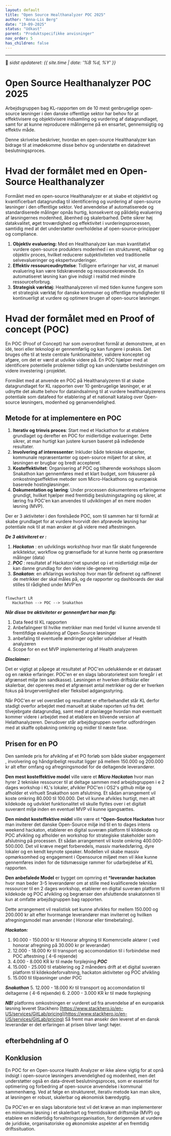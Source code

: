 ```yaml
---
layout: default
title: "Open Source Healthanalyzer POC 2025"
author: "Anna-Lis Berg"
date: "19-09-2025"
status: "Udkast" 
parent: "Produktspecifikke anvisninger"
nav_order: 5
has_children: false
---
```

---

📆 _sidst opdateret: {{ site.time | date: '%B %d, %Y' }}_

# Open Source Healthanalyzer POC 2025

Arbejdsgruppen bag KL-rapporten om de 10 mest genbrugelige open-source løsninger i den danske offentlige sektor har behov for at effektivisere og objektivisere indsamling og vurdering af datagrundlaget, samt for at kunne reproducere målingerne på en ensartet, gennemsigtig og effektiv måde.

Denne skrivelse beskriver, hvordan en open-source Healthanalyzer kan bidrage til at imødekomme disse behov og understøtte en datadrevet beslutningsproces.

# Hvad der formålet med en Open-Source Healthanalyzer

Formålet med en open-source Healthanalyzer er at skabe et objektivt og kvantificerbart datagrundlag til identificering og vurdering af open-source løsninger i den offentlige sektor. 
Ved anvendelse af automatiserede og standardiserede målinger opnås hurtig, konsekvent og pålidelig evaluering af løsningernes modenhed, åbenhed og skalerbarhed. 
Dette sikrer høj datakvalitet, øget troværdighed og effektivitet i vurderingsprocessen, samtidig med at det understøtter overholdelse af open-source-principper og compliance.

1. **Objektiv evaluering:** Med en Healthanalyzer kan man kvantitativt vurdere open-source produkters modenhed i en struktureret, målbar og objektiv proces, hvilket reducerer subjektiviteten ved traditionelle selvevalueringer og ekspertvurderinger.
2. **Effektiv ressourceudnyttelse**: Tidligere erfaringer har vist, at manuel evaluering kan være tidskrævende og ressourcekrævende. En automatiseret løsning kan give indsigt i realtid med mindre ressourceforbrug.
3. **Strategisk værktøj:** Healthanalyzeren vil med tiden kunne fungere som et strategisk værktøj for danske kommuner og offentlige myndigheder til kontinuerligt at vurdere og optimere brugen af open-source løsninger.

# Hvad der formålet med en  Proof of concept (POC)
En POC (Proof of Concept) har som overordnet formål at demonstrere, at en idé, teori eller teknologi er gennemførlig og kan fungere i praksis. Det bruges ofte til at teste centrale funktionaliteter, validere konceptet og afgøre, om det er værd at udvikle videre på. En POC hjælper med at identificere potentielle problemer tidligt og kan understøtte beslutningen om videre investering i projektet.

Formålet med at anvende en POC på Healthanalyzeren til at skabe datagrundlaget for KL rapporten over 10 genbrugelige løsninger, er at udnytte det akutte behov for dataindsalming til at vurdere healthanalyzerens potentiale som datafeed for etablering af et nationalt katalog over Open-source løsningers, modenhed og genanvendelighed.


## Metode for at implementere en POC
1. **Iterativ og trinvis proces**: Start med et Hackathon for at etablere grundlaget og derefter en POC for midlertidige evalueringer. Dette sikrer, at man hurtigt kan justere kursen baseret på indledende resultater.
2. **Involvering af interessenter**: Inkluder både tekniske eksperter, kommunale repræsentanter og open-source miljøet for at sikre, at løsningen er brugbar og bredt accepteret.
3. **Kosteffektivitet**: Organisering af POC og tilhørende workshops såsom Snakathon kan gennemføres med et klart budget, som fokuserer på omkostningseffektive metoder som Micro-Hackathons og europæisk baserede hostingløsninger.
4. **Dokumentation og læring**: Under processen dokumenteres erfaringerne grundigt, hvilket hjælper med fremtidig beslutningstagning og sikrer, at læring fra POC'en kan anvendes til udviklingen af en mere moden løsning (MVP).

Der er 3 aktiviteter i den forelsåede POC, som til sammen har til formål at skabe grundlaget for at vurdere hvorvidt den afprøvede løsning har potentiale nok til at man ønsker at gå videre med aftestningen. 

***De 3 aktiviteret er :***
1. ***Hackaton*** : en udviklings workshhop hvor man får skabt fungerende arkiktektur, workflow og grænseflade for at kunne hente og præsentere målinger (data)
2. ***POC*** : resultatet af Hackaton'net spundet op i et midlertidigt miljø der kan danne grundlag for den videre ide-generering
3. ***Snakaton***: en afklarings workshop hvor man får defineret og raffineret de metrikker der skal måles på, og de rapporter og dashboards der skal stilles til rådighed under MVP'en
```mermaid

flowchart LR
   Hackathon --> POC --> Snakathon 

```

***Når disse tre aktiviteter er gennemført har man flg:***
1. Data feed til KL rapporten
2. Anbefalingeer til hvilke metrikker man med fordel vil kunne anvende til fremtifdige evalutering af Open-Source løsninger
4. anbefaling til eventuelle ændringer og/eller udvidelser af Health analyzeren
7. Scope for en evt MVP implementering af Health analyzeren

***Disclaimer:*** 

Det er vigtigt at påpege at resultatet af POC'en udelukkende er et datasæt og en række erfaringer.
POC'en er en slags laboratorietest som foregår i et afgrænset miljø (en sandkasse). 
Løsningen er hverken driftsklar eller skalerbar, der opereres med et afgrænset antal metrikker og der er hverken fokus på brugervenlighed eller fleksibel adgangsstyring.

Når POC'en er vel overstået og resultatet er efterbehandlet står KL derfor stadigt overfor arbejdet med manuelt at skabe raporten ud fra det tilvejebrgate datagrundlag, samt med at planlægge hvordan man eventuelt kommer videre i arbejdet med at etablere en blivende version af Helathanalyzeren.
Derudover står arbejdsgruppen overfor udfordringen med at skaffe opbakning omkring og midler til næste fase.


## Prisen for en PO
Den samlede pris for afvikling af et PO forløb som både skaber engagement , involvering og håndgribeligt resultat  ligger på mellem 150.000 og 200.000 kr alt efter omfang og afregningsmodel for de deltagende leverandører.

**Den mest kosteffektive model** ville være et ***Micro Hackaton*** hvor man hyrer 2 tekniske ressourcer til at deltage sammen med arbejdsgruppen i e 2 dages workshop i KL's lokaler, afvikler POC'en i OS2's github miljø og afholder et virhuelt Snakathon som afslutning.
Et sådan arrangement vil koste omkring 80.000 til 100.000. Det vil kunne afvikles hurtigt, men alt kildekode og udviklet funktionalitet vil skulle flyttes over i et digitalt suverænt miljø inden en eventuel MVP vil kunne igangsættes. 

**Den mindst kosteffektive midel** ville være et ***Open-Soutce Hackaton** hvor man inviterer det danske Open-Source miljø ind til en to dages intens weekend hackaton, etablerer en digital suveræn platform til kildekode og POC afvikling og afholder en workshop for strategiske stakeholder som afslutning på processen. 
Et sådan arrangement vil koste omkring 400.000- 500.000. Det vil kræve meget forberedels, massiv markedsføring, dyre lokaler og en kendt keynote speaker. Modellen vil skabe massiv opmørksomhed og engagement i Opensource miljøet men vil ikke kunne gennemføres inden for de tidsmæssige rammer for udarbejdelse af KL rapporten. 

**Den anbefalede Model** er bygget om opmring et ***leverandør hackaton** hvor man beder 3-5 leverandører om at stille med kvalificerede tekniske ressourcer til en 2 dages workshop, etablerer en digital suveræn platform til kildekode og POC afvikling og begrænser den afsluttende snakatonnen til kun at omfatte arbejdsgruppen bag rapporten. 

Dette arrangement vil realistisk set kunne afvikles for mellem 150.000 og 200.000 kr alt efter hvormange leverandører man inviterret og hvilken afregningsmodel man anvender ( Honorar eller timebetaling).

***Hackaton:***
   1. 90.000 - 150.000  kr til Honorar afrgning til Komemrcielle aktører ( ved honorar afregning på 30.000 kr pr leverandør)
   2. 12.000 - 18.000 Kr til transport og accomondation til i forbindelse med POC aftestning ( 4-6 rejsende)
   3. 4.000 - 8.000 KR kr til møde forplejning
***POC***
   4. 15.000 - 25.000 til etablering og 2 måneders drift at et digital suveræn platform til kildekodeforvaltning, hackaton aktiviteter og POC afvikling
   5. 15.000  til tilpasninger under POC

***Snakathon***
   5. 12.000 - 18.000 Kr til transport og accomondation til deltagerne ( 4-6 rejsende)
   6. 2.000 - 3.000 KR kr til møde forplejning
   
  ***NB!*** platforms omkostningen er vurderet ud fra anvendelse af en europæisk løsning leveret Stackhero [https://www.stackhero.io/en-US/services/GitLab/pricing](https://www.stackhero.io/en-US/services/GitLab/pricing)
   Så fremt man ønsekr den leveret af en dansk leverandør er det  erfaringen at prisen bliver langt højer.

## efterbehdnling af O

## Konklusion
En POC for en Open-source Health Analyzer er ikke alene vigtig for at opnå indsigt i open-source løsningers anvendelighed og modenhed, men det understøtter også en data-drevet beslutningsproces, som er essentiel for optimering og forbedring af open-source anvendelse i kommunal sammenhæng. Ved at følge en struktureret, iterativ metode kan man sikre, at løsningen er robust, skalerbar og økonomisk bæredygtig.

Da POC'en er en slags laboratorie test vil det kræve an man implementerer en minimums løsning i et skalerbart og fremtidssikret driftsmiljø (MVP) og etablere en midlertidig forvaltningsorganisation, for derigennem at vurdere de juridiske, organisatoriske og økonomiske aspekter af en fremtidig driftssituation.
